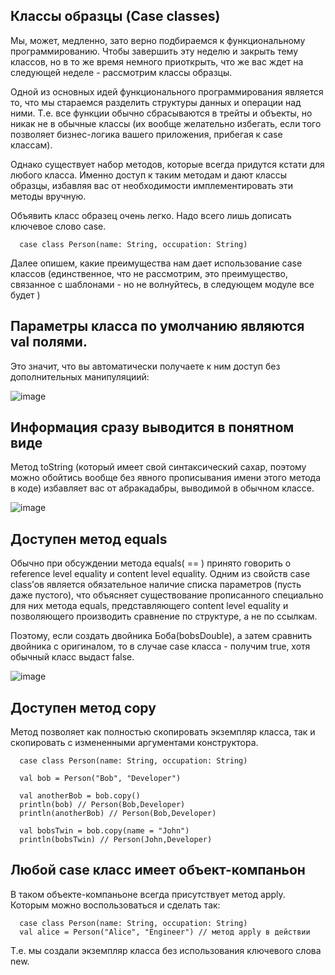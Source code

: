 ## Классы образцы (Case classes)
Мы, может, медленно, зато верно подбираемся к функциональному программированию. Чтобы завершить эту неделю и закрыть тему классов, но в то же время немного приоткрыть, что же вас ждет на следующей неделе - рассмотрим классы образцы.

 

Одной из основных идей функционального программирования является то, что мы стараемся разделить структуры данных и операции над ними. Т.е. все функции обычно сбрасываются в трейты и объекты, но никак не в обычные классы (их вообще желательно избегать, если того позволяет бизнес-логика вашего приложения, прибегая к case классам).

Однако существует набор методов, которые всегда придутся кстати для любого класса. Именно доступ к таким методам и дают классы образцы, избавляя вас от необходимости имплементировать эти методы вручную.

 

Объявить класс образец очень легко. Надо всего лишь дописать ключевое слово case.
```
  case class Person(name: String, occupation: String)
```

Далее опишем, какие преимущества нам дает использование case классов (единственное, что не рассмотрим, это преимущество, связанное с шаблонами - но не волнуйтесь, в следующем модуле все будет )

## Параметры класса по умолчанию являются val полями.
Это значит, что вы автоматически получаете к ним доступ без дополнительных манипуляциий:

![image](https://user-images.githubusercontent.com/47192124/169691834-2d2d261e-744d-46fc-a0a6-2b9850802a42.png)

## Информация сразу выводится в понятном виде
Метод toString (который имеет свой синтаксический сахар, поэтому можно обойтись вообще без явного прописывания имени этого метода в коде) избавляет вас от абракадабры, выводимой в обычном классе.

![image](https://user-images.githubusercontent.com/47192124/169691845-5787b5dd-8591-479a-b1bc-ef243e4b57ce.png)

## Доступен метод equals
Обычно при обсуждении метода equals( == ) принято говорить о reference level equality и content level equality. Одним из свойств case class’ов является обязательное наличие списка параметров (пусть даже пустого), что объясняет существование прописанного специально для них метода equals, представляющего content level equality и позволяющего производить сравнение по структуре, а не по ссылкам.

Поэтому, если создать двойника Боба(bobsDouble), а затем сравнить двойника с оригиналом, то в случае case класса - получим true, хотя обычный класс выдаст false.

![image](https://user-images.githubusercontent.com/47192124/169691855-9c4b186a-f011-4be7-839c-cedada8b8c52.png)

## Доступен метод copy
Метод позволяет как полностью скопировать экземпляр класса, так и скопировать с измененными аргументами конструктора. 
```
  case class Person(name: String, occupation: String)

  val bob = Person("Bob", "Developer")

  val anotherBob = bob.copy()
  println(bob) // Person(Bob,Developer)
  println(anotherBob) // Person(Bob,Developer)

  val bobsTwin = bob.copy(name = "John")
  println(bobsTwin) // Person(John,Developer)
```

## Любой case класс имеет объект-компаньон
В таком объекте-компаньоне всегда присутствует метод apply. Которым можно воспользоваться и сделать так:
```
  case class Person(name: String, occupation: String)
  val alice = Person("Alice", "Engineer") // метод apply в действии
```
Т.е. мы создали  экземпляр класса без использования ключевого слова new.




